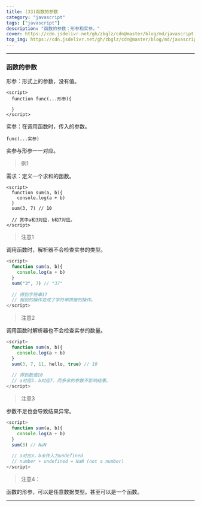 ```yaml
---
title: (33)函数的参数
category: "javascript"
tags: ["javascript"]
description: "函数的参数：形参和实参。"
cover: https://cdn.jsdelivr.net/gh/zbglz/cdn@master/blog/md/javascript.svg
top_img: https://cdn.jsdelivr.net/gh/zbglz/cdn@master/blog/md/javascript.svg
---
```


***

### 函数的参数

形参：形式上的参数，没有值。


    <script>
      function func(...形参){
    
      }
    </script>


实参：在调用函数时，传入的参数。


    func(...实参)


实参与形参一一对应。


> 例1

需求：定义一个求和的函数。


    <script>
      function sum(a, b){
        console.log(a + b)
      }
      sum(3, 7) // 10
      
      // 其中a和3对应，b和7对应。
    </script>


> 注意1

调用函数时，解析器不会检查实参的类型。


```js js
<script>
  function sum(a, b){
    console.log(a + b)
  }
  sum("3", 7) // "37"
  
  // 得到字符串37
  // 相加的操作变成了字符串拼接的操作。
</script>
```


> 注意2 

调用函数时解析器也不会检查实参的数量。


```js js
<script>
  function sum(a, b){
    console.log(a + b)
  }
  sum(3, 7, 11, hello, true) // 10
  
  // 得到数值10
  // a对应3，b对应7，而多余的参数不影响结果。
</script>
```


> 注意3

参数不足也会导致结果异常。


```js js
<script>
  function sum(a, b){
    console.log(a + b)
  }
  sum(3) // NaN
  
  // a对应3，b未传入为undefined
  // number + undefined = NaN (not a number)
</script>
```


> 注意4：

函数的形参，可以是任意数据类型。甚至可以是一个函数。


***
